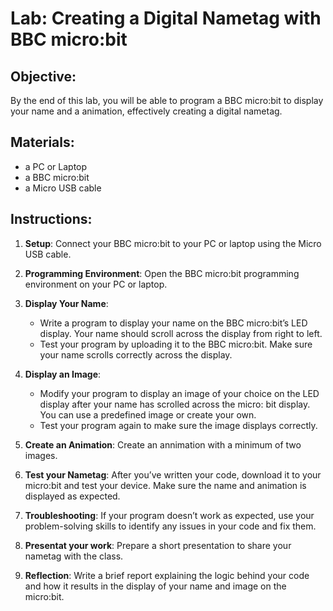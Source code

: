 # Lab: Creating a Digital Nametag with BBC micro:bit

## Objective:

By the end of this lab, you will be able to program a BBC micro:bit to display your name and a animation, effectively creating a digital nametag.

## Materials:

- a PC or Laptop
- a BBC micro:bit
- a Micro USB cable

## Instructions:

1. **Setup**: Connect your BBC micro:bit to your PC or laptop using the Micro USB cable.
2. **Programming Environment**: Open the BBC micro:bit programming environment on your PC or laptop.
3. **Display Your Name**:
   - Write a program to display your name on the BBC micro:bit’s LED display. Your name should scroll across the display from right to left.
   - Test your program by uploading it to the BBC micro:bit. Make sure your name scrolls correctly across the display.

4. **Display an Image**:

   - Modify your program to display an image of your choice on the LED display after your name has scrolled across the micro: bit display. You can use a predefined image or create your own.
   - Test your program again to make sure the image displays correctly.
5. **Create an Animation**: Create an annimation with a minimum of two images.
6. **Test your Nametag**: After you’ve written your code, download it to your micro:bit and test your device. Make sure the name and animation is displayed as expected.

7. **Troubleshooting**:  If your program doesn’t work as expected, use your problem-solving skills to identify any issues in your code and fix them.
8. **Presentat your work**: Prepare a short presentation to share your nametag with the class. 
9.  **Reflection**:  Write a brief report explaining the logic behind your code and how it results in the display of your name and image on the micro:bit.